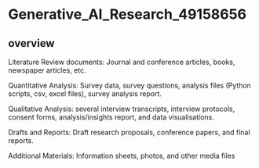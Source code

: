 # Generative_AI_Research_49158656
## overview
Literature Review documents: Journal and conference articles, books, newspaper
articles, etc.

Quantitative Analysis: Survey data, survey questions, analysis files (Python scripts, csv,
excel files), survey analysis report.

Qualitative Analysis: several interview transcripts, interview protocols, consent forms,
analysis/insights report, and data visualisations.

Drafts and Reports: Draft research proposals, conference papers, and final reports.

Additional Materials: Information sheets, photos, and other media files
